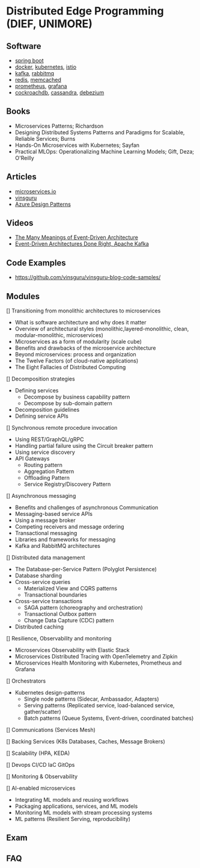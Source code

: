 # Distributed Edge Programming (DIEF, UNIMORE)

## Software
* [spring boot](https://spring.io/projects/spring-boot)
* [docker](https://www.docker.com/), [kubernetes](https://kubernetes.io/), [istio](https://istio.io/)
* [kafka](https://kafka.apache.org/), [rabbitmq](https://www.rabbitmq.com/)
* [redis](https://redis.io/), [memcached](https://memcached.org/) 
* [prometheus](https://prometheus.io/), [grafana](https://grafana.com/)
* [cockroachdb](https://www.cockroachlabs.com/), [cassandra](https://cassandra.apache.org/), [debezium](https://debezium.io/)

## Books
* Microservices Patterns; Richardson
* Designing Distributed Systems Patterns and Paradigms for Scalable, Reliable Services; Burns
* Hands-On Microservices with Kubernetes; Sayfan
* Practical MLOps: Operationalizing Machine Learning Models; Gift, Deza; O'Reilly

## Articles
* [microservices.io](https://microservices.io/index.html)
* [vinsguru](https://www.vinsguru.com/)
* [Azure Design Patterns](https://learn.microsoft.com/en-us/azure/architecture/patterns/)

## Videos
* [The Many Meanings of Event-Driven Architecture](https://www.youtube.com/watch?v=STKCRSUsyP0)
* [Event-Driven Architectures Done Right, Apache Kafka](https://www.youtube.com/watch?v=A_mstzRGfIE)

## Code Examples
* https://github.com/vinsguru/vinsguru-blog-code-samples/

## Modules
[] Transitioning from monolithic architectures to microservices

* What is software architecture and why does it matter 
* Overview of architectural styles (monolithic,layered-monolithic, clean, modular-monolithic, microservices)
* Microservices as a form of modularity (scale cube)
* Benefits and drawbacks of the microservice architecture
* Beyond microservices: process and organization
* The Twelve Factors (of cloud-native applications)
* The Eight Fallacies of Distributed Computing

[] Decomposition strategies 
* Defining services
    * Decompose by business capability pattern
    * Decompose by sub-domain pattern
* Decomposition guidelines
* Defining service APIs

[] Synchronous remote procedure invocation
* Using REST/GraphQL/gRPC
* Handling partial failure using the Circuit breaker pattern
* Using service discovery
* API Gateways
    * Routing pattern
    * Aggregation Pattern
    * Offloading Pattern
    * Service Registry/Discovery Pattern

[] Asynchronous messaging
* Benefits and challenges of asynchronous Communication
* Messaging-based service APIs
* Using a message broker
* Competing receivers and message ordering
* Transactional messaging
* Libraries and frameworks for messaging
* Kafka and RabbitMQ architectures

[] Distributed data management
* The Database-per-Service Pattern (Polyglot Persistence)
* Database sharding
* Cross-service queries
    * Materialized View and CQRS patterns
    * Transactional boundaries
* Cross-service transactions
    * SAGA pattern (choreography and orchestration)
    * Transactional Outbox pattern
    * Change Data Capture (CDC) pattern
* Distributed caching

[] Resilience, Observability and monitoring
* Microservices Observability with Elastic Stack 
* Microservices Distributed Tracing with OpenTelemetry and Zipkin
* Microservices Health Monitoring with Kubernetes, Prometheus and Grafana

[] Orchestrators
* Kubernetes design-patterns
    * Single node patterns (Sidecar, Ambassador, Adapters)
    * Serving patterns (Replicated service, load-balanced service, gather/scatter)
    * Batch patterns (Queue Systems, Event-driven, coordinated batches)

[] Communications (Services Mesh)

[] Backing Services (K8s Databases, Caches, Message Brokers)

[] Scalability (HPA, KEDA)

[] Devops CI/CD IaC GitOps

[] Monitoring & Observability

[] AI-enabled microservices
* Integrating ML models and reusing workflows
* Packaging applications, services, and ML models
* Monitoring ML models with stream processing systems
* ML patterns (Resilient Serving, reproducibility)




## Exam

## FAQ
